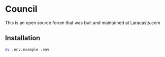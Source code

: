 # Council

This is an open source forum that was buit and maintained at Laracasts.com

## Installation

```bash
mv .env.example .env
```
